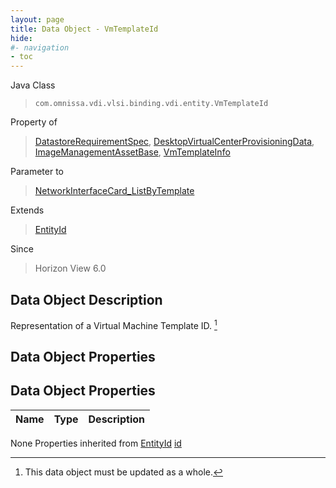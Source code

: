 ```yaml
---
layout: page
title: Data Object - VmTemplateId
hide:
#- navigation
- toc
---
```








Java Class
> `com.omnissa.vdi.vlsi.binding.vdi.entity.VmTemplateId`

Property of
> [DatastoreRequirementSpec](vdi.utils.virtualcenter.Datastore.DatastoreRequirementSpec.md#field_detail), [DesktopVirtualCenterProvisioningData](vdi.resources.Desktop.VirtualCenterProvisioningData.md#field_detail), [ImageManagementAssetBase](vdi.utils.imagemanagement.ImageManagementAsset.ImageManagementAssetBase.md#field_detail), [VmTemplateInfo](vdi.utils.virtualcenter.VmTemplate.VmTemplateInfo.md#field_detail)

Parameter to
> [NetworkInterfaceCard_ListByTemplate](vdi.utils.virtualcenter.NetworkInterfaceCard.md#listByTemplate)

Extends
> [EntityId](vdi.EntityId.md)

Since
> Horizon View 6.0


## Data Object Description

Representation of a Virtual Machine Template ID.
 [^167]



## Data Object Properties

## Data Object Properties

 Name | Type | Description
:---|:---:|:---
None
Properties inherited from [EntityId](vdi.EntityId.md)
[id](vdi.EntityId.md#id)


 


[^167]: This data object must be updated as a whole.